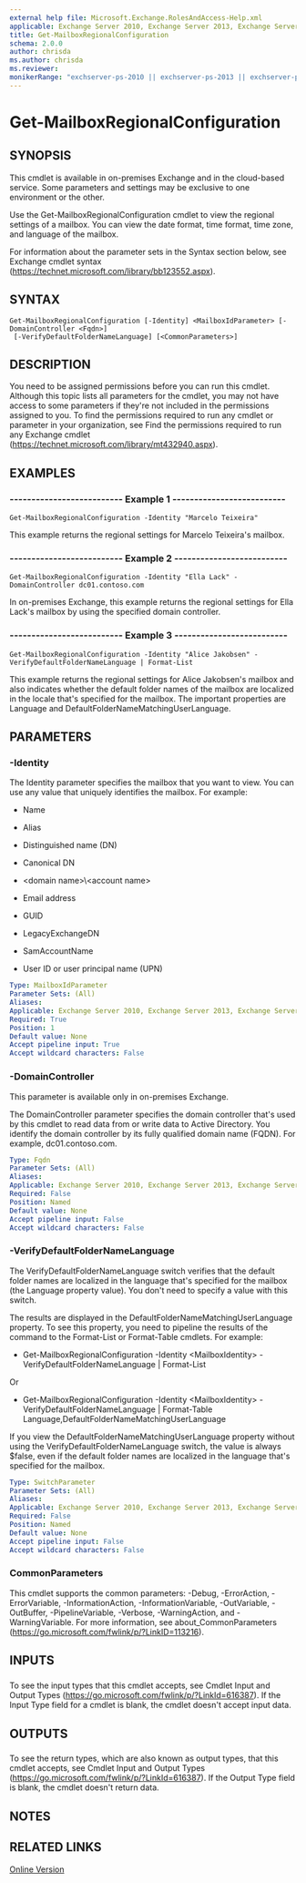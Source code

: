 ```yaml
---
external help file: Microsoft.Exchange.RolesAndAccess-Help.xml
applicable: Exchange Server 2010, Exchange Server 2013, Exchange Server 2016, Exchange Server 2019, Exchange Online
title: Get-MailboxRegionalConfiguration
schema: 2.0.0
author: chrisda
ms.author: chrisda
ms.reviewer:
monikerRange: "exchserver-ps-2010 || exchserver-ps-2013 || exchserver-ps-2016 || exchserver-ps-2019 || exchonline-ps"
---
```


# Get-MailboxRegionalConfiguration

## SYNOPSIS
This cmdlet is available in on-premises Exchange and in the cloud-based service. Some parameters and settings may be exclusive to one environment or the other.

Use the Get-MailboxRegionalConfiguration cmdlet to view the regional settings of a mailbox. You can view the date format, time format, time zone, and language of the mailbox.

For information about the parameter sets in the Syntax section below, see Exchange cmdlet syntax (https://technet.microsoft.com/library/bb123552.aspx).

## SYNTAX

```
Get-MailboxRegionalConfiguration [-Identity] <MailboxIdParameter> [-DomainController <Fqdn>]
 [-VerifyDefaultFolderNameLanguage] [<CommonParameters>]
```

## DESCRIPTION
You need to be assigned permissions before you can run this cmdlet. Although this topic lists all parameters for the cmdlet, you may not have access to some parameters if they're not included in the permissions assigned to you. To find the permissions required to run any cmdlet or parameter in your organization, see Find the permissions required to run any Exchange cmdlet (https://technet.microsoft.com/library/mt432940.aspx).

## EXAMPLES

### -------------------------- Example 1 --------------------------
```
Get-MailboxRegionalConfiguration -Identity "Marcelo Teixeira"
```

This example returns the regional settings for Marcelo Teixeira's mailbox.

### -------------------------- Example 2 --------------------------
```
Get-MailboxRegionalConfiguration -Identity "Ella Lack" -DomainController dc01.contoso.com
```

In on-premises Exchange, this example returns the regional settings for Ella Lack's mailbox by using the specified domain controller.

### -------------------------- Example 3 --------------------------
```
Get-MailboxRegionalConfiguration -Identity "Alice Jakobsen" -VerifyDefaultFolderNameLanguage | Format-List
```

This example returns the regional settings for Alice Jakobsen's mailbox and also indicates whether the default folder names of the mailbox are localized in the locale that's specified for the mailbox. The important properties are Language and DefaultFolderNameMatchingUserLanguage.

## PARAMETERS

### -Identity
The Identity parameter specifies the mailbox that you want to view. You can use any value that uniquely identifies the mailbox. For example:

- Name

- Alias

- Distinguished name (DN)

- Canonical DN

- \<domain name\>\\\<account name\>

- Email address

- GUID

- LegacyExchangeDN

- SamAccountName

- User ID or user principal name (UPN)

```yaml
Type: MailboxIdParameter
Parameter Sets: (All)
Aliases:
Applicable: Exchange Server 2010, Exchange Server 2013, Exchange Server 2016, Exchange Server 2019, Exchange Online
Required: True
Position: 1
Default value: None
Accept pipeline input: True
Accept wildcard characters: False
```

### -DomainController
This parameter is available only in on-premises Exchange.

The DomainController parameter specifies the domain controller that's used by this cmdlet to read data from or write data to Active Directory. You identify the domain controller by its fully qualified domain name (FQDN). For example, dc01.contoso.com.

```yaml
Type: Fqdn
Parameter Sets: (All)
Aliases:
Applicable: Exchange Server 2010, Exchange Server 2013, Exchange Server 2016, Exchange Server 2019
Required: False
Position: Named
Default value: None
Accept pipeline input: False
Accept wildcard characters: False
```

### -VerifyDefaultFolderNameLanguage
The VerifyDefaultFolderNameLanguage switch verifies that the default folder names are localized in the language that's specified for the mailbox (the Language property value). You don't need to specify a value with this switch.

The results are displayed in the DefaultFolderNameMatchingUserLanguage property. To see this property, you need to pipeline the results of the command to the Format-List or Format-Table cmdlets. For example:

- Get-MailboxRegionalConfiguration -Identity \<MailboxIdentity\> -VerifyDefaultFolderNameLanguage | Format-List

Or

- Get-MailboxRegionalConfiguration -Identity \<MailboxIdentity\> -VerifyDefaultFolderNameLanguage | Format-Table Language,DefaultFolderNameMatchingUserLanguage

If you view the DefaultFolderNameMatchingUserLanguage property without using the VerifyDefaultFolderNameLanguage switch, the value is always $false, even if the default folder names are localized in the language that's specified for the mailbox.

```yaml
Type: SwitchParameter
Parameter Sets: (All)
Aliases:
Applicable: Exchange Server 2010, Exchange Server 2013, Exchange Server 2016, Exchange Server 2019, Exchange Online
Required: False
Position: Named
Default value: None
Accept pipeline input: False
Accept wildcard characters: False
```

### CommonParameters
This cmdlet supports the common parameters: -Debug, -ErrorAction, -ErrorVariable, -InformationAction, -InformationVariable, -OutVariable, -OutBuffer, -PipelineVariable, -Verbose, -WarningAction, and -WarningVariable. For more information, see about_CommonParameters (https://go.microsoft.com/fwlink/p/?LinkID=113216).

## INPUTS

###  
To see the input types that this cmdlet accepts, see Cmdlet Input and Output Types (https://go.microsoft.com/fwlink/p/?LinkId=616387). If the Input Type field for a cmdlet is blank, the cmdlet doesn't accept input data.

## OUTPUTS

###  
To see the return types, which are also known as output types, that this cmdlet accepts, see Cmdlet Input and Output Types (https://go.microsoft.com/fwlink/p/?LinkId=616387). If the Output Type field is blank, the cmdlet doesn't return data.

## NOTES

## RELATED LINKS

[Online Version](https://technet.microsoft.com/library/2a50a165-5830-4771-8968-a13ab057532a.aspx)
